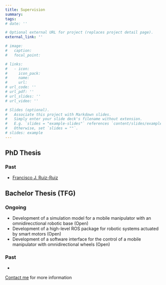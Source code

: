 ```yaml
---
title: Supervision
summary: 
tags:
# date: ''

# Optional external URL for project (replaces project detail page).
external_link: ''

# image:
#   caption: 
#   focal_point: 

# links:
#   - icon: 
#     icon_pack: 
#     name: 
#     url: 
# url_code: ''
# url_pdf: ''
# url_slides: ''
# url_video: ''

# Slides (optional).
#   Associate this project with Markdown slides.
#   Simply enter your slide deck's filename without extension.
#   E.g. `slides = "example-slides"` references `content/slides/example-slides.md`.
#   Otherwise, set `slides = ""`.
# slides: example
---
```




## PhD Thesis

### Past
  - [Francisco J. Ruiz-Ruiz](https://hri.iit.it/our-staff-details/-/people/francisco-ruiz)

<!-- ## Master Thesis (TFM) -->

## Bachelor Thesis (TFG)
### Ongoing
  - Development of a simulation model for a mobile manipulator with an omnidirecctional robotic base (Open)
  - Development of a high-level ROS package for robotic systems actuated by smart motors (Open)
  - Development of a software interface for the control of a mobile manipulator with omnidirectional wheels (Open)

### Past
   - 

[Contact me](/#contact) for more information
